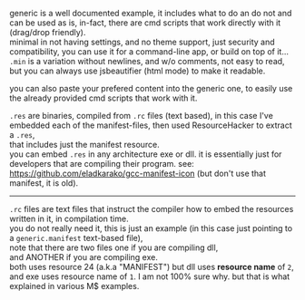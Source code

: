 generic is a well documented example, it includes what to do an do not and can be used as is, 
in-fact, there are cmd scripts that work directly with it (drag/drop friendly).  
minimal in not having settings, and no theme support, just security and compatibility, you can use it for a command-line app, or build on top of it...  
`.min` is a variation without newlines, and w/o comments, not easy to read, but you can always use jsbeautifier (html mode) to make it readable.

you can also paste your prefered content into the generic one, to easily use the already provided cmd scripts that work with it.  

`.res` are binaries, compiled from `.rc` files (text based), in this case I've embedded each of the manifest-files, then used ResourceHacker to extract a `.res`,  
that includes just the manifest resource.  
you can embed `.res` in any architecture exe or dll. it is essentially just for developers that are compiling their program. see: https://github.com/eladkarako/gcc-manifest-icon (but don't use that manifest, it is old).
 
<hr/>

`.rc` files are text files that instruct the compiler how to embed the resources written in it, in compilation time.  
you do not really need it, this is just an example (in this case just pointing to a `generic.manifest` text-based file),  
note that there are two files one if you are compiling dll,  
and ANOTHER if you are compiling exe.  
both uses resource 24 (a.k.a "MANIFEST") but dll uses <strong>resource name</strong> of `2`,  
and exe uses resource name of `1`. I am not 100% sure why. but that is what explained in various M$ examples.  
 